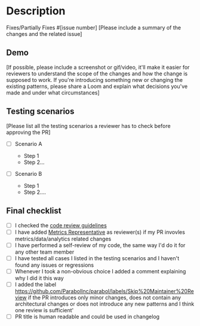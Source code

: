 # Description

Fixes/Partially Fixes #[issue number]
[Please include a summary of the changes and the related issue]

## Demo

[If possible, please include a screenshot or gif/video, it'll make it easier for reviewers to understand the scope of the changes and how the change is supposed to work. If you're introducing something new or changing the existing patterns, please share a Loom and explain what decisions you've made and under what circumstances]

## Testing scenarios

[Please list all the testing scenarios a reviewer has to check before approving the PR]

- [ ] Scenario A
  - Step 1
  - Step 2...

- [ ] Scenario B
  - Step 1
  - Step 2....

## Final checklist

- [ ] I checked the [code review guidelines](../docs/codeReview.md)
- [ ] I have added [Metrics Representative](../docs/codeReview.md#metrics-representative) as reviewer(s) if my PR invovles metrics/data/analytics related changes
- [ ] I have performed a self-review of my code, the same way I'd do it for any other team member
- [ ] I have tested all cases I listed in the testing scenarios and I haven't found any issues or regressions
- [ ] Whenever I took a non-obvious choice I added a comment explaining why I did it this way
- [ ] I added the label https://github.com/ParabolInc/parabol/labels/Skip%20Maintainer%20Review if the PR introduces only minor changes, does not contain any architectural changes or does not introduce any new patterns and I think one review is sufficient'
- [ ] PR title is human readable and could be used in changelog
